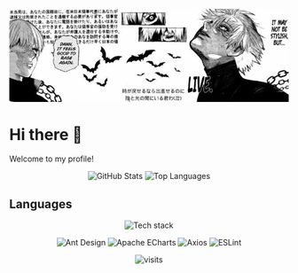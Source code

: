 <p align="center">
  <img src="https://raw.githubusercontent.com/ErenYea9er69/ErenYea9er69/main/banner.jpg" alt="Banner" width="800" />
</p>

# Hi there 👋
Welcome to my profile!

<p align="center">
  <img src="https://github-readme-stats.vercel.app/api?username=ErenYea9er69&show_icons=true&include_all_commits=true&count_private=true&locale=en&theme=tokyonight" alt="GitHub Stats" height="160" />
  <img src="https://github-readme-stats.vercel.app/api/top-langs?username=ErenYea9er69&show_icons=true&locale=en&layout=compact&theme=tokyonight" alt="Top Languages" height="160" />
</p>

## Languages

<!-- Tech stack, supported by skillicons.dev -->
<p align="center">
  <img src="https://skillicons.dev/icons?i=css,js,php,r,rust,html,go,cs,latex,md,powershell,bash,vue,ts,nodejs,vite,webpack,npm,jquery,bootstrap,tailwind,less,angular,pug,react,sass&perline=13" alt="Tech stack" />
</p>

<!-- Extra logos not in skillicons.dev -->
<p align="center">
  <img src="https://cdn.jsdelivr.net/npm/simple-icons@14.11.0/icons/antdesign.svg" height="40" alt="Ant Design" />
  <img src="https://cdn.jsdelivr.net/npm/simple-icons@14.11.0/icons/apacheecharts.svg" height="40" alt="Apache ECharts" />
  <img src="https://cdn.jsdelivr.net/npm/simple-icons@14.11.0/icons/axios.svg" height="40" alt="Axios" />
  <img src="https://cdn.jsdelivr.net/npm/simple-icons@14.11.0/icons/eslint.svg" height="40" alt="ESLint" />
</p>

<p align="center">
  <img src="https://camo.githubusercontent.com/e704fb4116246a3919b5c4c5f0133425f437ee37a1f686cf364dd80421920471/68747470733a2f2f6d6f652d636f756e7465722e676c697463682e6d652f6765742f40616e6461746f7368696b693a6769746875623f7468656d653d72756c653334" alt="visits" />
</p>


